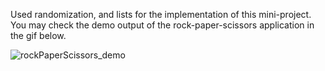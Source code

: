 Used randomization, and lists for the implementation of this mini-project.
You may check the demo output of the rock-paper-scissors application in the gif below.

![rockPaperScissors_demo](https://user-images.githubusercontent.com/47264501/111262182-cfaeb500-8649-11eb-9d6f-e5458fa4dd14.gif)
